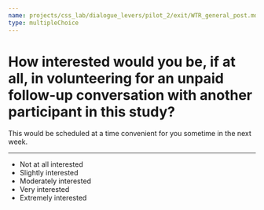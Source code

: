 ```yaml
---
name: projects/css_lab/dialogue_levers/pilot_2/exit/WTR_general_post.md
type: multipleChoice
---
```


# How interested would you be, if at all, in volunteering for an unpaid follow-up conversation with another participant in this study?

This would be scheduled at a time convenient for you sometime in the next week.

---

- Not at all interested
- Slightly interested
- Moderately interested
- Very interested
- Extremely interested
